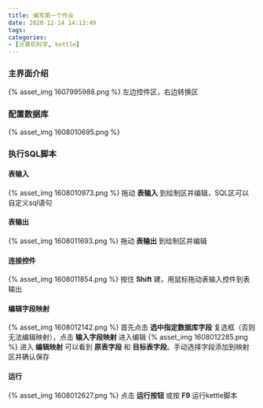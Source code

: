 ```yaml
---
title: 编写第一个作业
date: 2020-12-14 14:13:49
tags:
categories:
- [计算机科学, kettle]
---
```


### 主界面介绍
{% asset_img 1607995988.png %}
左边控件区，右边转换区

### 配置数据库
{% asset_img 1608010695.png %}

### 执行SQL脚本
#### 表输入
{% asset_img 1608010973.png %}
拖动 **表输入** 到绘制区并编辑，SQL区可以自定义sql语句

#### 表输出
{% asset_img 1608011693.png %}
拖动 **表输出** 到绘制区并编辑

#### 连接控件
{% asset_img 1608011854.png %}
按住 **Shift** 建，用鼠标拖动表输入控件到表输出

#### 编辑字段映射
{% asset_img 1608012142.png %}
首先点击 **选中指定数据库字段** 复选框（否则无法编辑映射），点击 **输入字段映射** 进入编辑
{% asset_img 1608012285.png %}
进入 **编辑映射** 可以看到 **原表字段** 和 **目标表字段**。手动选择字段添加到映射区并确认保存

#### 运行
{% asset_img 1608012627.png %}
点击 **运行按钮** 或按 **F9** 运行kettle脚本